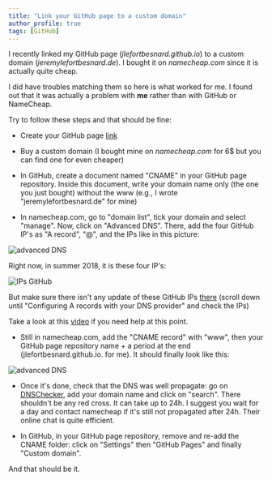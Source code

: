 ```yaml
---
title: "Link your GitHub page to a custom domain"
author_profile: true
tags: [GitHub]
---
```


I recently linked my GitHub page (*jlefortbesnard.github.io*) to a custom domain (*jeremylefortbesnard.de*). I bought it on *namecheap.com* since it is actually quite cheap.


I did have troubles matching them so here is what worked for me. I found out that it was actually a problem with **me** rather than with GitHub or NameCheap.


Try to follow these steps and that should be fine:

* Create your GitHub page [link](/githubpage/)


* Buy a custom domain (I bought mine on *namecheap.com* for 6$ but you can find one for even cheaper)


* In GitHub, create a document named "CNAME" in your GitHub page repository. Inside this document, write your domain name only (the one you just bought) without the www (e.g., I wrote "jeremylefortbesnard.de" for mine)


* In namecheap.com, go to "domain list", tick your domain and select "manage". Now, click on "Advanced DNS". There, add the four GitHub IP's as "A record", "@", and the IPs like in this picture:


<img src="{{ site.url }}{{ site.baseurl }}/images/namecheap.png" alt="advanced DNS">


Right now, in summer 2018, it is these four IP's:


<img src="{{ site.url }}{{ site.baseurl }}/images/ipsgithub.png" alt="IPs GitHub">


But make sure there isn't any update of these GitHub IPs [there](https://help.github.com/articles/setting-up-an-apex-domain/) (scroll down until "Configuring A records with your DNS provider" and check the IPs)


Take a look at this [video](https://www.youtube.com/watch?v=dNbZ826ufKE) if you need help at this point.


* Still in namecheap.com, add the "CNAME record" with "www", then your GitHub page repository name + a period at the end (jlefortbesnard.github.io. for me). It should finally look like this:


<img src="{{ site.url }}{{ site.baseurl }}/images/namecheap.png" alt="advanced DNS">


* Once it's done, check that the DNS was well propagate: go on [DNSChecker](https://dnschecker.org/), add your domain name and click on "search". There shouldn't be any red cross. It can take up to 24h. I suggest you wait for a day and contact namecheap if it's still not propagated after 24h. Their online chat is quite efficient.


* In GitHub, in your GitHub page repository, remove and re-add the CNAME folder: click on "Settings" then "GitHub Pages" and finally "Custom domain".

And that should be it.
